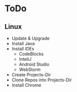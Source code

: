 # ToDo
## Linux
* Update & Upgrade
* Install Java
* Install IDEs
  * CodeBlocks
  * InteliJ
  * Android Studio
  * WebStorm
* Create Projects-Dir
* Clone Repos into Projects-Dir
* Install Chrome
